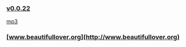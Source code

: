 ### [v0.0.22](https://github.com/littleflute/bat/edit/master/README.md) 
[mp3](mp3)
### [www.beautifullover.org](http://www.beautifullover.org)
 

<script src="https://www.w3schools.com/lib/w3.js"></script>
<script src="https://littleflute.github.io/JavaScript/blclass.js" ></script>
<script src="https://littleflute.github.io/JavaScript/blApp.js"></script>
<script src="blAppPlx.js"></script>
